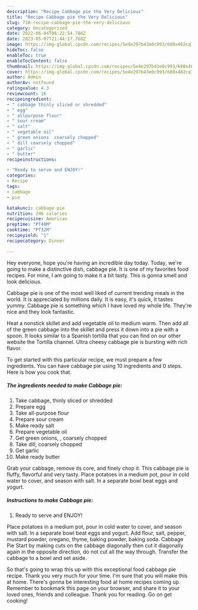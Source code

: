 ```yaml
---
description: "Recipe Cabbage pie the Very Delicious"
title: "Recipe Cabbage pie the Very Delicious"
slug: 710-recipe-cabbage-pie-the-very-delicious
category: Uncategorized
date: 2022-06-04T06:22:54.786Z
date: 2023-05-07T21:44:17.768Z
image: https://img-global.cpcdn.com/recipes/5e4e297b43e0c993/680x482cq70/cabbage-pie-recipe-main-photo.jpg
hideToc: false
enableToc: true
enableTocContent: false
thumbnail: https://img-global.cpcdn.com/recipes/5e4e297b43e0c993/680x482cq70/cabbage-pie-recipe-main-photo.jpg
cover: https://img-global.cpcdn.com/recipes/5e4e297b43e0c993/680x482cq70/cabbage-pie-recipe-main-photo.jpg
author: Admin
authorAv: notfound
ratingvalue: 4.3
reviewcount: 16
recipeingredient:
- " cabbage thinly sliced or shredded"
- " egg"
- " allpurpose flour"
- " sour cream"
- " salt"
- " vegetable oil"
- " green onions  coarsely chopped"
- " dill coarsely chopped"
- " garlic"
- " butter"
recipeinstructions:

- "Ready to serve and ENJOY!"
categories:
- Recipe
tags:
- cabbage
- pie

katakunci: cabbage pie 
nutrition: 246 calories
recipecuisine: American
preptime: "PT40M"
cooktime: "PT32M"
recipeyield: "1"
recipecategory: Dinner

---
```



Hey everyone, hope you're having an incredible day today. Today, we're going to make a distinctive dish, cabbage pie. It is one of my favorites food recipes. For mine, I am going to make it a bit tasty. This is gonna smell and look delicious.

Cabbage pie is one of the most well liked of current trending meals in the world. It is appreciated by millions daily. It is easy, it's quick, it tastes yummy. Cabbage pie is something which I have loved my whole life. They're nice and they look fantastic.

Heat a nonstick skillet and add vegetable oil to medium warm. Then add all of the green cabbage into the skillet and press it down into a pie with a spoon. It looks similar to a Spanish tortilla that you can find on our other website the Tortilla channel. Ultra cheesy cabbage pie is bursting with rich flavor.


To get started with this particular recipe, we must prepare a few ingredients. You can have cabbage pie using 10 ingredients and 0 steps. Here is how you cook that.

<!--inarticleads1-->

##### The ingredients needed to make Cabbage pie:

1. Take  cabbage, thinly sliced or shredded
1. Prepare  egg
1. Take  all-purpose flour
1. Prepare  sour cream
1. Make ready  salt
1. Prepare  vegetable oil
1. Get  green onions, , coarsely chopped
1. Take  dill, coarsely chopped
1. Get  garlic
1. Make ready  butter


Grab your cabbage, remove its core, and finely chop it. This cabbage pie is fluffy, flavorful and very tasty. Place potatoes in a medium pot, pour in cold water to cover, and season with salt. In a separate bowl beat eggs and yogurt. 

<!--inarticleads2-->

##### Instructions to make Cabbage pie:


1. Ready to serve and ENJOY!

Place potatoes in a medium pot, pour in cold water to cover, and season with salt. In a separate bowl beat eggs and yogurt. Add flour, salt, pepper, mustard powder, oregano, thyme, baking powder, baking soda. Cabbage Pie Start by making cuts on the cabbage diagonally then cut it diagonally again in the opposite direction, do not cut all the way through. Transfer the cabbage to a bowl and set aside. 

So that's going to wrap this up with this exceptional food cabbage pie recipe. Thank you very much for your time. I'm sure that you will make this at home. There's gonna be interesting food at home recipes coming up. Remember to bookmark this page on your browser, and share it to your loved ones, friends and colleague. Thank you for reading. Go on get cooking!
